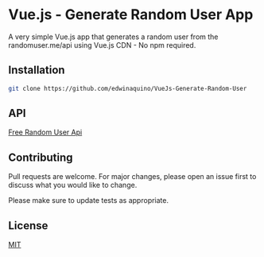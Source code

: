 # Vue.js - Generate Random User App

A very simple Vue.js app that generates a random user from the randomuser.me/api using Vue.js CDN - No npm required.

## Installation

```bash
git clone https://github.com/edwinaquino/VueJs-Generate-Random-User
```
## API
[Free Random User Api](https://randomuser.me/api)

## Contributing
Pull requests are welcome. For major changes, please open an issue first to discuss what you would like to change.

Please make sure to update tests as appropriate.

## License
[MIT](https://choosealicense.com/licenses/mit/)